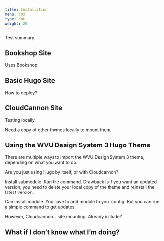 ```yaml
---
title: Installation
menu: cms
type: doc
weight: 20
---
```


Test summary.

## Bookshop Site

Uses Bookshop.

## Basic Hugo Site

How to deploy?

## CloudCannon Site

Testing locally.

Need a copy of other themes locally to mount them.

## Using the WVU Design System 3 Hugo Theme

There are multiple ways to import the WVU Design System 3 theme, depending on what you want to do.

Are you just using Hugo by itself, or with Cloudcannon?

Install submodule. Run the command. Drawback is if you want an updated version, you need to delete your local copy of the theme and reinstall the latest version.

Can install module. You have to add module to your config. But you can run a simple command to get updates.

However, Cloudcannon... site mounting. Already include?

## What if I don’t know what I’m doing?